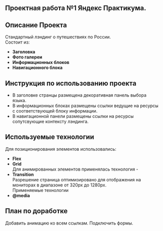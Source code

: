 ## Проектная работа №1 Яндекс Практикума.


## Описание Проекта
Стандартный лэндинг о путешествиях по России.  
Состоит из:
- **Заголовка**
- **Фото галереи**
- **Информационных блоков**
- **Навигационного блока**
## Инструкция по использованию проекта
- В заголовке странцы размещена декоративная панель выбора языка.  
- В информационных блоках размещены ссылки ведущие на ресурсы с соответствующей блоку информации.  
- В навигационной панели размещены ссылки на ресурсы сопутсвующие контексту лэндинга.
## Используемые технологии
Для позиционирования элементов использовались:
- **Flex**
- **Grid**      
Для анимированных элементов применялась технология -
- **Transition**    
Разрешение страница оптимизировано для отображения на мониторах в диапазоне от 320px до 1280px.  
Применяемые технологии 
- **@media**


## План по доработке
Добавить анимацию ко всем ссылкам. 
Подключить формы.


